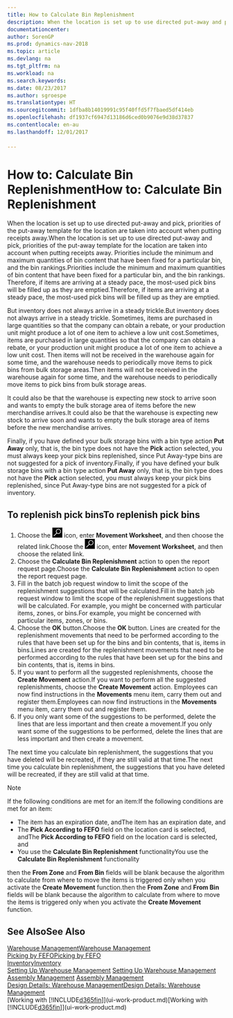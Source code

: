 ```yaml
---
title: How to Calculate Bin Replenishment
description: When the location is set up to use directed put-away and pick, priorities of the put-away template for the location are taken into account when putting receipts away.
documentationcenter: 
author: SorenGP
ms.prod: dynamics-nav-2018
ms.topic: article
ms.devlang: na
ms.tgt_pltfrm: na
ms.workload: na
ms.search.keywords: 
ms.date: 08/23/2017
ms.author: sgroespe
ms.translationtype: HT
ms.sourcegitcommit: 1dfba8b14019991c95f40ffd5f7fbaed5df414eb
ms.openlocfilehash: df1937cf6947d13186d6ced0b9076e9d38d37837
ms.contentlocale: en-au
ms.lasthandoff: 12/01/2017

---
```

# <a name="how-to-calculate-bin-replenishment"></a><span data-ttu-id="2ae6e-103">How to: Calculate Bin Replenishment</span><span class="sxs-lookup"><span data-stu-id="2ae6e-103">How to: Calculate Bin Replenishment</span></span>
<span data-ttu-id="2ae6e-104">When the location is set up to use directed put-away and pick, priorities of the put-away template for the location are taken into account when putting receipts away.</span><span class="sxs-lookup"><span data-stu-id="2ae6e-104">When the location is set up to use directed put-away and pick, priorities of the put-away template for the location are taken into account when putting receipts away.</span></span> <span data-ttu-id="2ae6e-105">Priorities include the minimum and maximum quantities of bin content that have been fixed for a particular bin, and the bin rankings.</span><span class="sxs-lookup"><span data-stu-id="2ae6e-105">Priorities include the minimum and maximum quantities of bin content that have been fixed for a particular bin, and the bin rankings.</span></span> <span data-ttu-id="2ae6e-106">Therefore, if items are arriving at a steady pace, the most-used pick bins will be filled up as they are emptied.</span><span class="sxs-lookup"><span data-stu-id="2ae6e-106">Therefore, if items are arriving at a steady pace, the most-used pick bins will be filled up as they are emptied.</span></span>  

<span data-ttu-id="2ae6e-107">But inventory does not always arrive in a steady trickle.</span><span class="sxs-lookup"><span data-stu-id="2ae6e-107">But inventory does not always arrive in a steady trickle.</span></span> <span data-ttu-id="2ae6e-108">Sometimes, items are purchased in large quantities so that the company can obtain a rebate, or your production unit might produce a lot of one item to achieve a low unit cost.</span><span class="sxs-lookup"><span data-stu-id="2ae6e-108">Sometimes, items are purchased in large quantities so that the company can obtain a rebate, or your production unit might produce a lot of one item to achieve a low unit cost.</span></span> <span data-ttu-id="2ae6e-109">Then items will not be received in the warehouse again for some time, and the warehouse needs to periodically move items to pick bins from bulk storage areas.</span><span class="sxs-lookup"><span data-stu-id="2ae6e-109">Then items will not be received in the warehouse again for some time, and the warehouse needs to periodically move items to pick bins from bulk storage areas.</span></span>  

<span data-ttu-id="2ae6e-110">It could also be that the warehouse is expecting new stock to arrive soon and wants to empty the bulk storage area of items before the new merchandise arrives.</span><span class="sxs-lookup"><span data-stu-id="2ae6e-110">It could also be that the warehouse is expecting new stock to arrive soon and wants to empty the bulk storage area of items before the new merchandise arrives.</span></span>  

<span data-ttu-id="2ae6e-111">Finally, if you have defined your bulk storage bins with a bin type action **Put Away** only, that is, the bin type does not have the **Pick** action selected, you must always keep your pick bins replenished, since Put Away-type bins are not suggested for a pick of inventory.</span><span class="sxs-lookup"><span data-stu-id="2ae6e-111">Finally, if you have defined your bulk storage bins with a bin type action **Put Away** only, that is, the bin type does not have the **Pick** action selected, you must always keep your pick bins replenished, since Put Away-type bins are not suggested for a pick of inventory.</span></span>  

## <a name="to-replenish-pick-bins"></a><span data-ttu-id="2ae6e-112">To replenish pick bins</span><span class="sxs-lookup"><span data-stu-id="2ae6e-112">To replenish pick bins</span></span>  
1.  <span data-ttu-id="2ae6e-113">Choose the ![Search for Page or Report](media/ui-search/search_small.png "Search for Page or Report icon") icon, enter **Movement Worksheet**, and then choose the related link.</span><span class="sxs-lookup"><span data-stu-id="2ae6e-113">Choose the ![Search for Page or Report](media/ui-search/search_small.png "Search for Page or Report icon") icon, enter **Movement Worksheet**, and then choose the related link.</span></span>  
2.  <span data-ttu-id="2ae6e-114">Choose the **Calculate Bin Replenishment** action to open the report request page.</span><span class="sxs-lookup"><span data-stu-id="2ae6e-114">Choose the **Calculate Bin Replenishment** action to open the report request page.</span></span>  
3.  <span data-ttu-id="2ae6e-115">Fill in the batch job request window to limit the scope of the replenishment suggestions that will be calculated.</span><span class="sxs-lookup"><span data-stu-id="2ae6e-115">Fill in the batch job request window to limit the scope of the replenishment suggestions that will be calculated.</span></span> <span data-ttu-id="2ae6e-116">For example, you might be concerned with particular items, zones, or bins.</span><span class="sxs-lookup"><span data-stu-id="2ae6e-116">For example, you might be concerned with particular items, zones, or bins.</span></span>  
4.  <span data-ttu-id="2ae6e-117">Choose the **OK** button.</span><span class="sxs-lookup"><span data-stu-id="2ae6e-117">Choose the **OK** button.</span></span> <span data-ttu-id="2ae6e-118">Lines are created for the replenishment movements that need to be performed according to the rules that have been set up for the bins and bin contents, that is, items in bins.</span><span class="sxs-lookup"><span data-stu-id="2ae6e-118">Lines are created for the replenishment movements that need to be performed according to the rules that have been set up for the bins and bin contents, that is, items in bins.</span></span>  
5.  <span data-ttu-id="2ae6e-119">If you want to perform all the suggested replenishments, choose the **Create Movement** action.</span><span class="sxs-lookup"><span data-stu-id="2ae6e-119">If you want to perform all the suggested replenishments, choose the **Create Movement** action.</span></span> <span data-ttu-id="2ae6e-120">Employees can now find instructions in the **Movements** menu item, carry them out and register them.</span><span class="sxs-lookup"><span data-stu-id="2ae6e-120">Employees can now find instructions in the **Movements** menu item, carry them out and register them.</span></span>  
6.  <span data-ttu-id="2ae6e-121">If you only want some of the suggestions to be performed, delete the lines that are less important and then create a movement.</span><span class="sxs-lookup"><span data-stu-id="2ae6e-121">If you only want some of the suggestions to be performed, delete the lines that are less important and then create a movement.</span></span>  

<span data-ttu-id="2ae6e-122">The next time you calculate bin replenishment, the suggestions that you have deleted will be recreated, if they are still valid at that time.</span><span class="sxs-lookup"><span data-stu-id="2ae6e-122">The next time you calculate bin replenishment, the suggestions that you have deleted will be recreated, if they are still valid at that time.</span></span>  

> [!NOTE]  
>  <span data-ttu-id="2ae6e-123">If the following conditions are met for an item:</span><span class="sxs-lookup"><span data-stu-id="2ae6e-123">If the following conditions are met for an item:</span></span>  
>   
>  -   <span data-ttu-id="2ae6e-124">The item has an expiration date, and</span><span class="sxs-lookup"><span data-stu-id="2ae6e-124">The item has an expiration date, and</span></span>  
> -   <span data-ttu-id="2ae6e-125">The **Pick According to FEFO** field on the location card is selected, and</span><span class="sxs-lookup"><span data-stu-id="2ae6e-125">The **Pick According to FEFO** field on the location card is selected, and</span></span>  
> -   <span data-ttu-id="2ae6e-126">You use the **Calculate Bin Replenishment** functionality</span><span class="sxs-lookup"><span data-stu-id="2ae6e-126">You use the **Calculate Bin Replenishment** functionality</span></span>  
>   
>  <span data-ttu-id="2ae6e-127">then the **From Zone** and **From Bin** fields will be blank because the algorithm to calculate from where to move the items is triggered only when you activate the **Create Movement** function.</span><span class="sxs-lookup"><span data-stu-id="2ae6e-127">then the **From Zone** and **From Bin** fields will be blank because the algorithm to calculate from where to move the items is triggered only when you activate the **Create Movement** function.</span></span>  

## <a name="see-also"></a><span data-ttu-id="2ae6e-128">See Also</span><span class="sxs-lookup"><span data-stu-id="2ae6e-128">See Also</span></span>  
[<span data-ttu-id="2ae6e-129">Warehouse Management</span><span class="sxs-lookup"><span data-stu-id="2ae6e-129">Warehouse Management</span></span>](warehouse-manage-warehouse.md)  
[<span data-ttu-id="2ae6e-130">Picking by FEFO</span><span class="sxs-lookup"><span data-stu-id="2ae6e-130">Picking by FEFO</span></span>](warehouse-picking-by-fefo.md)  
[<span data-ttu-id="2ae6e-131">Inventory</span><span class="sxs-lookup"><span data-stu-id="2ae6e-131">Inventory</span></span>](inventory-manage-inventory.md)  
<span data-ttu-id="2ae6e-132">[Setting Up Warehouse Management](warehouse-setup-warehouse.md)   </span><span class="sxs-lookup"><span data-stu-id="2ae6e-132">[Setting Up Warehouse Management](warehouse-setup-warehouse.md)   </span></span>  
<span data-ttu-id="2ae6e-133">[Assembly Management](assembly-assemble-items.md)  </span><span class="sxs-lookup"><span data-stu-id="2ae6e-133">[Assembly Management](assembly-assemble-items.md)  </span></span>  
[<span data-ttu-id="2ae6e-134">Design Details: Warehouse Management</span><span class="sxs-lookup"><span data-stu-id="2ae6e-134">Design Details: Warehouse Management</span></span>](design-details-warehouse-management.md)  
<span data-ttu-id="2ae6e-135">[Working with [!INCLUDE[d365fin](includes/d365fin_md.md)]](ui-work-product.md)</span><span class="sxs-lookup"><span data-stu-id="2ae6e-135">[Working with [!INCLUDE[d365fin](includes/d365fin_md.md)]](ui-work-product.md)</span></span>

